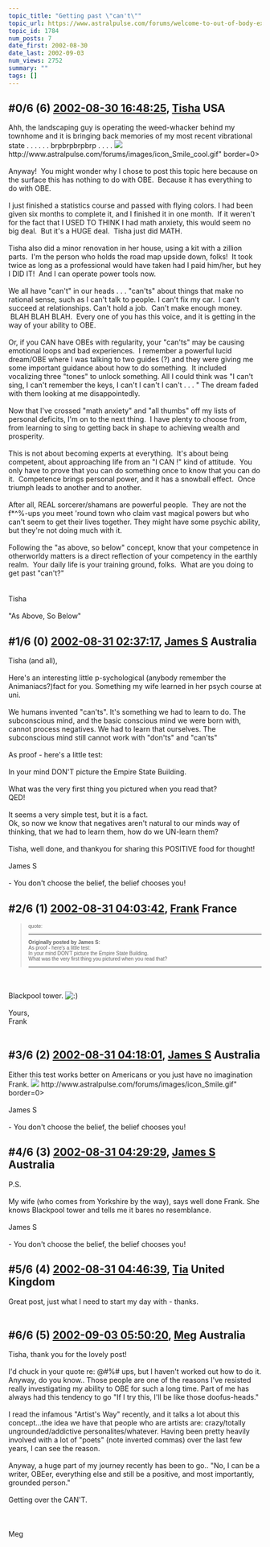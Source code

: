 ```yaml
---
topic_title: "Getting past \"can't\""
topic_url: https://www.astralpulse.com/forums/welcome-to-out-of-body-experiences!/getting-past-can-t
topic_id: 1784
num_posts: 7
date_first: 2002-08-30
date_last: 2002-09-03
num_views: 2752
summary: ""
tags: []
---
```


## \#0/6 (6) [2002-08-30 16:48:25](https://www.astralpulse.com/forums/index.php?msg=117519), [Tisha](https://www.astralpulse.com/forums/profile/?u=594) USA ##
<section>
Ahh, the landscaping guy is operating the weed-whacker behind my townhome and it is bringing back memories of my most recent vibrational state . . . . . . brpbrpbrpbrp . . . .
<img class="bbc_link" href="http://www.astralpulse.com/forums/images/icon_Smile_cool.gif" rel="noopener" src='"&lt;a' target="_blank"/>
http://www.astralpulse.com/forums/images/icon_Smile_cool.gif" border=0&gt;
<br>
<br>
Anyway!  You might wonder why I chose to post this topic here because on the surface this has nothing to do with OBE.  Because it has everything to do with OBE.
<br>
<br>
I just finished a statistics course and passed with flying colors. I had been given six months to complete it, and I finished it in one month.  If it weren't for the fact that I USED TO THINK I had math anxiety, this would seem no big deal.  But it's a HUGE deal.  Tisha just did MATH.
<br>
<br>
Tisha also did a minor renovation in her house, using a kit with a zillion parts.  I'm the person who holds the road map upside down, folks!  It took twice as long as a professional would have taken had I paid him/her, but hey I DID IT!  And I can operate power tools now.
<br>
<br>
We all have "can't" in our heads . . . "can'ts" about things that make no rational sense, such as I can't talk to people. I can't fix my car.  I can't succeed at relationships. Can't hold a job.  Can't make enough money.  BLAH BLAH BLAH.  Every one of you has this voice, and it is getting in the way of your ability to OBE.
<br>
<br>
Or, if you CAN have OBEs with regularity, your "can'ts" may be causing emotional loops and bad experiences.  I remember a powerful lucid dream/OBE where I was talking to two guides (?) and they were giving me some important guidance about how to do something.  It included vocalizing three "tones" to unlock something. All I could think was "I can't sing, I can't remember the keys, I can't I can't I can't . . . " The dream faded with them looking at me disappointedly.
<br>
<br>
Now that I've crossed "math anxiety" and "all thumbs" off my lists of personal deficits, I'm on to the next thing.  I have plenty to choose from, from learning to sing to getting back in shape to achieving wealth and prosperity.
<br>
<br>
This is not about becoming experts at everything.  It's about being competent, about approaching life from an "I CAN !" kind of attitude.  You only have to prove that you can do something once to know that you can do it.  Competence brings personal power, and it has a snowball effect.  Once triumph leads to another and to another.
<br>
<br>
After all, REAL sorcerer/shamans are powerful people.  They are not the f*^%-ups you meet 'round town who claim vast magical powers but who can't seem to get their lives together. They might have some psychic ability, but they're not doing much with it.
<br>
<br>
Following the "as above, so below" concept, know that your competence in otherworldy matters is a direct reflection of your competency in the earthly realm.  Your daily life is your training ground, folks.  What are you doing to get past "can't?"
<br>
<br>
<br>
Tisha
<br>
<br>
"As Above, So Below"
</section>

## \#1/6 (0) [2002-08-31 02:37:17](https://www.astralpulse.com/forums/index.php?msg=11582), [James S](https://www.astralpulse.com/forums/profile/?u=759) Australia ##
<section>
Tisha (and all),
<br>
<br>
Here's an interesting little p-sychological (anybody remember the Animaniacs?)fact for you. Something my wife learned in her psych course at uni.
<br>
<br>
We humans invented "can'ts". It's something we had to learn to do. The subconscious mind, and the basic conscious mind we were born with, cannot process negatives. We had to learn that ourselves. The subconscious mind still cannot work with "don'ts" and "can'ts"
<br>
<br>
As proof - here's a little test:
<br>
<br>
In your mind DON'T picture the Empire State Building.
<br>
<br>
What was the very first thing you pictured when you read that?
<br>
QED!
<br>
<br>
It seems a very simple test, but it is a fact.
<br>
Ok, so now we know that negatives aren't natural to our minds way of thinking, that we had to learn them, how do we UN-learn them?
<br>
<br>
Tisha, well done, and thankyou for sharing this POSITIVE food for thought!
<br>
<br>
James S
<br>
<br>
- You don't choose the belief, the belief chooses you!
</section>

## \#2/6 (1) [2002-08-31 04:03:42](https://www.astralpulse.com/forums/index.php?msg=11585), [Frank](https://www.astralpulse.com/forums/profile/?u=359) France ##
<section>
<blockquote id="quote">
 <font face='"Arial"' id="quote" size="1">
  quote:
  <hr height="1" id="quote" noshade=""/>
  <b>
   Originally posted by James S:
  </b>
  <br>
  As proof - here's a little test:
  <br>
  In your mind DON'T picture the Empire State Building.
  <br>
  What was the very first thing you pictured when you read that?
  <br>
  <hr height="1" id="quote" noshade=""/>
 </font>
</blockquote>
<br>
<br>
Blackpool tower.
<img alt=":)" class="smiley" src="https://www.astralpulse.com/forums/Smileys/fugue/smiley.png" title="Smiley"/>
<br>
<br>
Yours,
<br>
Frank
<br>
<br>
</section>

## \#3/6 (2) [2002-08-31 04:18:01](https://www.astralpulse.com/forums/index.php?msg=11588), [James S](https://www.astralpulse.com/forums/profile/?u=759) Australia ##
<section>
Either this test works better on Americans or you just have no imagination Frank.
<img class="bbc_link" href="http://www.astralpulse.com/forums/images/icon_Smile.gif" rel="noopener" src='"&lt;a' target="_blank"/>
http://www.astralpulse.com/forums/images/icon_Smile.gif" border=0&gt;
<br>
<br>
James S
<br>
<br>
- You don't choose the belief, the belief chooses you!
</section>

## \#4/6 (3) [2002-08-31 04:29:29](https://www.astralpulse.com/forums/index.php?msg=11589), [James S](https://www.astralpulse.com/forums/profile/?u=759) Australia ##
<section>
P.S.
<br>
<br>
My wife (who comes from Yorkshire by the way), says well done Frank. She knows Blackpool tower and tells me it bares no resemblance.
<br>
<br>
James S
<br>
<br>
- You don't choose the belief, the belief chooses you!
</section>

## \#5/6 (4) [2002-08-31 04:46:39](https://www.astralpulse.com/forums/index.php?msg=11590), [Tia](https://www.astralpulse.com/forums/profile/?u=50) United Kingdom ##
<section>
Great post, just what I need to start my day with - thanks.
<br>
<br>
</section>

## \#6/6 (5) [2002-09-03 05:50:20](https://www.astralpulse.com/forums/index.php?msg=11764), [Meg](https://www.astralpulse.com/forums/profile/?u=1090) Australia ##
<section>
Tisha, thank you for the lovely post!
<br>
<br>
I'd chuck in your quote re: @#%# ups, but I haven't worked out how to do it. Anyway, do you know.. Those people are one of the reasons I've resisted really investigating my ability to OBE for such a long time. Part of me has always had this tendency to go "If I try this, I'll be like those doofus-heads."
<br>
<br>
I read the infamous "Artist's Way" recently, and it talks a lot about this concept...the idea we have that people who are artists are: crazy/totally ungrounded/addictive personalites/whatever. Having been pretty heavily involved with a lot of "poets" (note inverted commas) over the last few years, I can see the reason.
<br>
<br>
Anyway, a huge part of my journey recently has been to go.. "No, I can be a writer, OBEer, everything else and still be a positive, and most importantly, grounded person."
<br>
<br>
Getting over the CAN'T.
<br>
<br>
<br>
<br>
Meg
</section>